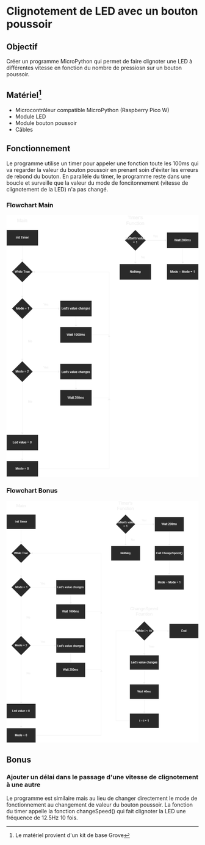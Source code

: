 # Clignotement de LED avec un bouton poussoir
## Objectif
Créer un programme MicroPython qui permet de faire clignoter une LED à différentes vitesse en fonction du nombre de pressiosn sur un bouton poussoir.

## Matériel[^1]
* Microcontrôleur compatible MicroPython (Raspberry Pico W)
* Module LED
* Module bouton poussoir
* Câbles

## Fonctionnement
Le programme utilise un timer pour appeler une fonction toute les 100ms qui va regarder la valeur du bouton poussoir en prenant soin d'éviter les erreurs de rebond du bouton.
En parallèle du timer, le programme reste dans une boucle et surveille que la valeur du mode de foncitonnement (vitesse de clignotement de la LED) n'a pas changé.

### Flowchart Main
![GPIO Main Flowchart](Images/GPIO_main_flowchart.png)

### Flowchart Bonus
![GPIO Main Flowchart](Images/GPIO_bonus_flowchart.png)


## Bonus
### Ajouter un délai dans le passage d'une vitesse de clignotement à une autre
Le programme est similaire mais au lieu de changer directement le mode de fonctionnement au changement de valeur du bouton poussoir. La fonction du timer appelle la fonction changeSpeed() qui fait clignoter 
la LED une fréquence de 12.5Hz 10 fois.

[^1]: Le matériel provient d'un kit de base Grove
